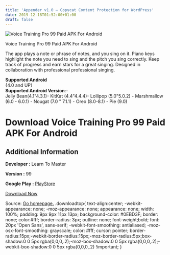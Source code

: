 ```yaml
---
title: 'Appender v1.0 – Copycat Content Protection for WordPress'
date: 2019-12-18T01:52:00+01:00
draft: false
---
```


![Voice Training Pro 99 Paid APK For Android](https://i1.wp.com/apkhome.net/wp-content/uploads/2019/12/Voice-Training-Pro-99-Paid.png "Voice Training Pro 99 Paid APK For Android")

  

Voice Training Pro 99 Paid APK For Android

The app plays a note or phrase of notes, and you sing on it. Piano keys highlight the note you need to sing and the pitch you sing correctly. Keep track of progress and earn stars for a great singing. Designed in collaboration with professional professional singing.

**Supported Android**  
{4.0 and UP}  
**Supported Android Version**:-  
Jelly Bean(4.1"4.3.1)- KitKat (4.4"4.4.4)- Lollipop (5.0"5.0.2) - Marshmallow (6.0 - 6.0.1) - Nougat (7.0 " 7.1.1) - Oreo (8.0-8.1) - Pie (9.0)

Download Voice Training Pro 99 Paid APK For Android
===================================================

Additional Information
----------------------

**Developer :** Learn To Master

**Version :** 99

**Google Play :** [PlayStore](https://play.google.com/store/apps/details?id=com.learntomaster.vtp)

  

[Download Now](https://store4app.co/post/voice-training-pro-99-paid-apk-for-android_1576604572)

  
Source: [Go homepage.](https://store4app.co/post/voice-training-pro-99-paid-apk-for-android_1576604572) .downloadtop{ text-align:center; -webkit-appearance: none; -moz-appearance: none; appearance: none; width: 100%; padding: 9px 9px 11px 13px; background-color: #0EBD3F; border: none; color:#fff; border-radius: 3px; outline: none; font-weight;bold; font: 20px 'Open Sans', sans-serif; -webkit-font-smoothing: antialiased; -moz-osx-font-smoothing: grayscale; color: #fff; cursor: pointer; border-radius:15px;-webkit-border-radius:15px;-moz-border-radius:5px;box-shadow:0 0 5px rgba(0,0,0,.2);-moz-box-shadow:0 0 5px rgba(0,0,0,.2);-webkit-box-shadow:0 0 5px rgba(0,0,0,.2) !important; }